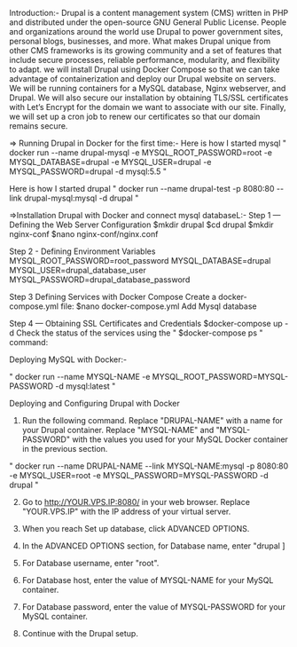 Introduction:-
Drupal is a content management system (CMS) written in PHP and distributed under the open-source GNU General Public License. People and organizations around the world use Drupal to power government sites, personal blogs, businesses, and more. What makes Drupal unique from other CMS frameworks is its growing community and a set of features that include secure processes, reliable performance, modularity, and flexibility to adapt.
we will install Drupal using Docker Compose so that we can take advantage of containerization and deploy our Drupal website on servers. We will be running containers for a MySQL database, Nginx webserver, and Drupal. We will also secure our installation by obtaining TLS/SSL certificates with Let’s Encrypt for the domain we want to associate with our site. Finally, we will set up a cron job to renew our certificates so that our domain remains secure.

=> Running Drupal in Docker for the first time:-
Here is how I started mysql
" docker run --name drupal-mysql -e MYSQL_ROOT_PASSWORD=root -e MYSQL_DATABASE=drupal -e MYSQL_USER=drupal -e MYSQL_PASSWORD=drupal -d mysql:5.5 "

Here is how I started drupal
" docker run --name drupal-test -p 8080:80 --link drupal-mysql:mysql -d drupal "

=>Installation Drupal with Docker and connect mysql databaseL:-
Step 1 — Defining the Web Server Configuration
$mkdir drupal 
$cd drupal
$mkdir nginx-conf
$nano nginx-conf/nginx.conf

Step 2 - Defining Environment Variables
MYSQL_ROOT_PASSWORD=root_password
MYSQL_DATABASE=drupal
MYSQL_USER=drupal_database_user
MYSQL_PASSWORD=drupal_database_password

Step 3 Defining Services with Docker Compose
Create a docker-compose.yml file:
$nano docker-compose.yml
Add Mysql database

Step 4 — Obtaining SSL Certificates and Credentials
$docker-compose up -d
Check the status of the services using the " $docker-compose ps " command:

Deploying MySQL with Docker:-

" docker run --name MYSQL-NAME -e MYSQL_ROOT_PASSWORD=MYSQL-PASSWORD -d mysql:latest "

Deploying and Configuring Drupal with Docker
1. Run the following command. Replace "DRUPAL-NAME" with a name for your Drupal container. Replace "MYSQL-NAME" and "MYSQL-PASSWORD" with the values you used for your MySQL Docker container in the previous section.

" docker run --name DRUPAL-NAME --link MYSQL-NAME:mysql -p 8080:80 -e MYSQL_USER=root -e MYSQL_PASSWORD=MYSQL-PASSWORD -d drupal "

2. Go to http://YOUR.VPS.IP:8080/ in your web browser. Replace "YOUR.VPS.IP" with the IP address of your virtual server.

3. When you reach Set up database, click ADVANCED OPTIONS.
4. In the ADVANCED OPTIONS section, for Database name, enter "drupal ]
5. For Database username, enter "root".
6. For Database host, enter the value of MYSQL-NAME for your MySQL container.
7. For Database password, enter the value of MYSQL-PASSWORD for your MySQL container.
8. Continue with the Drupal setup.
